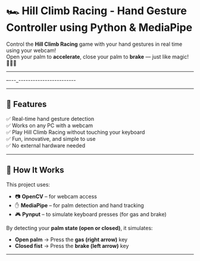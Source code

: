 # 🏎️ Hill Climb Racing - Hand Gesture Controller using Python & MediaPipe

Control the **Hill Climb Racing** game with your hand gestures in real time using your webcam!  
Open your palm to **accelerate**, close your palm to **brake** — just like magic! 🧙‍♂️💥

---

–---_------------------------

---

## 🚀 Features

✅ Real-time hand gesture detection  
✅ Works on any PC with a webcam  
✅ Play Hill Climb Racing without touching your keyboard  
✅ Fun, innovative, and simple to use  
✅ No external hardware needed

---

## 🧠 How It Works

This project uses:

- 📷 **OpenCV** – for webcam access  
- ✋ **MediaPipe** – for palm detection and hand tracking  
- 🎮 **Pynput** – to simulate keyboard presses (for gas and brake)

By detecting your **palm state (open or closed)**, it simulates:
- **Open palm** → Press the **gas (right arrow)** key
- **Closed fist** → Press the **brake (left arrow)** key

---





